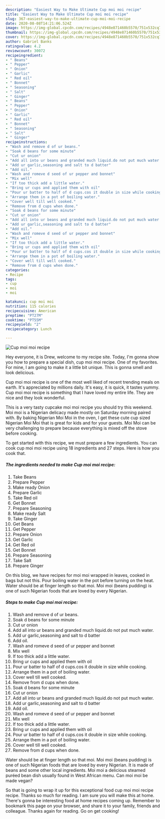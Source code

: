 ```yaml
---
description: "Easiest Way to Make Ultimate Cup moi moi recipe"
title: "Easiest Way to Make Ultimate Cup moi moi recipe"
slug: 367-easiest-way-to-make-ultimate-cup-moi-moi-recipe
date: 2020-08-08T14:21:06.524Z
image: https://img-global.cpcdn.com/recipes/4948e871460b5570/751x532cq70/cup-moi-moi-recipe-recipe-main-photo.jpg
thumbnail: https://img-global.cpcdn.com/recipes/4948e871460b5570/751x532cq70/cup-moi-moi-recipe-recipe-main-photo.jpg
cover: https://img-global.cpcdn.com/recipes/4948e871460b5570/751x532cq70/cup-moi-moi-recipe-recipe-main-photo.jpg
author: Gabriel Banks
ratingvalue: 4.2
reviewcount: 30072
recipeingredient:
- " Beans"
- " Pepper"
- " Onion"
- " Garlic"
- " Red oil"
- " Bonnet"
- " Seasoning"
- " Salt"
- " Ginger"
- " Beans"
- " Pepper"
- " Onion"
- " Garlic"
- " Red oil"
- " Bonnet"
- " Seasoning"
- " Salt"
- " Ginger"
recipeinstructions:
- "Wash and remove d of ur beans."
- "Soak d beans for some minute"
- "Cut ur onion"
- "Add all into ur beans and granded much liquid.do not put much water."
- "Add ur garlic,seasoning and salt to d batter"
- "Add oil."
- "Wash and romeve d seed of ur pepper and bonnet"
- "Mix well"
- "If too thick add a little water."
- "Bring ur cups and applied them with oil"
- "Pour ur batter to half of d cups.cos it double in size while cooking."
- "Arrange them in a pot of boiling water."
- "Cover well till well cooked."
- "Remove from d cups when done."
- "Soak d beans for some minute"
- "Cut ur onion"
- "Add all into ur beans and granded much liquid.do not put much water."
- "Add ur garlic,seasoning and salt to d batter"
- "Add oil."
- "Wash and romeve d seed of ur pepper and bonnet"
- "Mix well"
- "If too thick add a little water."
- "Bring ur cups and applied them with oil"
- "Pour ur batter to half of d cups.cos it double in size while cooking."
- "Arrange them in a pot of boiling water."
- "Cover well till well cooked."
- "Remove from d cups when done."
categories:
- Recipe
tags:
- cup
- moi
- moi

katakunci: cup moi moi 
nutrition: 115 calories
recipecuisine: American
preptime: "PT27M"
cooktime: "PT55M"
recipeyield: "2"
recipecategory: Lunch

---
```



![Cup moi moi recipe](https://img-global.cpcdn.com/recipes/4948e871460b5570/751x532cq70/cup-moi-moi-recipe-recipe-main-photo.jpg)

Hey everyone, it is Drew, welcome to my recipe site. Today, I'm gonna show you how to prepare a special dish, cup moi moi recipe. One of my favorites. For mine, I am going to make it a little bit unique. This is gonna smell and look delicious.

Cup moi moi recipe is one of the most well liked of recent trending meals on earth. It's appreciated by millions daily. It's easy, it is quick, it tastes yummy. Cup moi moi recipe is something that I have loved my entire life. They are nice and they look wonderful.

This is a very tasty cupcake moi moi recipe you should try this weekend. Moi moi is a Nigerian delicacy made mostly on Saturday morning paired with. By baking Nigerian Moi Moi in the oven, I get these cute cup sized Nigerian Moi Moi that is great for kids and for your guests. Moi Moi can be very challenging to prepare because everything is mixed off the stove before cooking.


To get started with this recipe, we must prepare a few ingredients. You can cook cup moi moi recipe using 18 ingredients and 27 steps. Here is how you cook that.

<!--inarticleads1-->

##### The ingredients needed to make Cup moi moi recipe:

1. Take  Beans
1. Prepare  Pepper
1. Make ready  Onion
1. Prepare  Garlic
1. Take  Red oil
1. Get  Bonnet
1. Prepare  Seasoning
1. Make ready  Salt
1. Take  Ginger
1. Get  Beans
1. Get  Pepper
1. Prepare  Onion
1. Get  Garlic
1. Get  Red oil
1. Get  Bonnet
1. Prepare  Seasoning
1. Take  Salt
1. Prepare  Ginger


On this blog, we have recipes for moi moi wrapped in leaves, cooked in bags but not this. Pour boiling water in the pot before turning on the heat. Water should be at finger length so that moi. Moi moi (beans pudding) is one of such Nigerian foods that are loved by every Nigerian. 

<!--inarticleads2-->

##### Steps to make Cup moi moi recipe:

1. Wash and remove d of ur beans.
1. Soak d beans for some minute
1. Cut ur onion
1. Add all into ur beans and granded much liquid.do not put much water.
1. Add ur garlic,seasoning and salt to d batter
1. Add oil.
1. Wash and romeve d seed of ur pepper and bonnet
1. Mix well
1. If too thick add a little water.
1. Bring ur cups and applied them with oil
1. Pour ur batter to half of d cups.cos it double in size while cooking.
1. Arrange them in a pot of boiling water.
1. Cover well till well cooked.
1. Remove from d cups when done.
1. Soak d beans for some minute
1. Cut ur onion
1. Add all into ur beans and granded much liquid.do not put much water.
1. Add ur garlic,seasoning and salt to d batter
1. Add oil.
1. Wash and romeve d seed of ur pepper and bonnet
1. Mix well
1. If too thick add a little water.
1. Bring ur cups and applied them with oil
1. Pour ur batter to half of d cups.cos it double in size while cooking.
1. Arrange them in a pot of boiling water.
1. Cover well till well cooked.
1. Remove from d cups when done.


Water should be at finger length so that moi. Moi moi (beans pudding) is one of such Nigerian foods that are loved by every Nigerian. It is made of beans and some other local ingredients. Moi moi a delicious steamed puréed bean dish usually found in West African menu. Can moi moi be made vegan? 

So that is going to wrap it up for this exceptional food cup moi moi recipe recipe. Thanks so much for reading. I am sure you will make this at home. There's gonna be interesting food at home recipes coming up. Remember to bookmark this page on your browser, and share it to your family, friends and colleague. Thanks again for reading. Go on get cooking!
